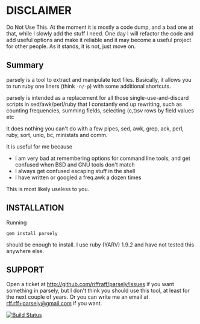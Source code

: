 
# DISCLAIMER

Do Not Use This. 
At the moment it is mostly a code dump, and a bad one at
that, while I slowly add the stuff I need. One day I will refactor the
code and add useful options and make it reliable and it may become a
useful project for other people. As it stands, it is not, just move on.


## Summary
parsely is a tool to extract and manipulate text files.
Basically, it allows you to run ruby one liners (think `-n/-p`) with some additional
shortcuts. 

parsely is intended as a replacement for all those single-use-and-discard scripts 
in sed/awk/perl/ruby that I constantly end up rewriting, such as counting frequencies, 
summing fields, selecting (c,t)sv rows by field values etc

It does nothing you can't do with a few pipes, sed, awk, grep, ack, perl, 
ruby, sort, uniq, bc, ministats and comm.

It is useful for me because 
* I am very bad at remembering options for command line tools, and get
  confused when BSD and GNU tools don't match
* I always get confused escaping stuff in the shell
* I have written or googled a freq.awk a dozen times

This is most likely useless to you.

## INSTALLATION

Running

    gem install parsely

should be enough to install. 
I use ruby (YARV) 1.9.2 and have not tested this anywhere else.

## SUPPORT

Open a ticket at http://github.com/riffraff/parsely/issues if you want
something in parsely, but I don't think you should use this tool, at
least for the next couple of years. 
Or you can write me an email at rff.rff+parsely@gmail.com if you want.

[![Build Status](https://secure.travis-ci.org/riffraff/parsely.png?branch=master)](http://travis-ci.org/riffraff/parsely)

